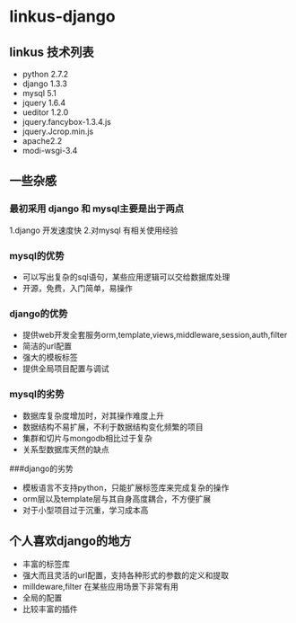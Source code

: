 linkus-django
=============

linkus 技术列表
---------------
* python 2.7.2
* django 1.3.3
* mysql 5.1
* jquery 1.6.4
* ueditor 1.2.0
* jquery.fancybox-1.3.4.js
* jquery.Jcrop.min.js
* apache2.2
* modi-wsgi-3.4


一些杂感
--------------

### 最初采用 django 和 mysql主要是出于两点

1.django 开发速度快
2.对mysql 有相关使用经验


### mysql的优势

- 可以写出复杂的sql语句，某些应用逻辑可以交给数据库处理
- 开源，免费，入门简单，易操作


### django的优势

- 提供web开发全套服务orm,template,views,middleware,session,auth,filter
- 简洁的url配置
- 强大的模板标签
- 提供全局项目配置与调试


### mysql的劣势

- 数据库复杂度增加时，对其操作难度上升
- 数据结构不易扩展，不利于数据结构变化频繁的项目
- 集群和切片与mongodb相比过于复杂
- 关系型数据库天然的缺点


###django的劣势

- 模板语言不支持python，只能扩展标签库来完成复杂的操作
- orm层以及template层与其自身高度耦合，不方便扩展
- 对于小型项目过于沉重，学习成本高


## 个人喜欢django的地方
- 丰富的标签库
- 强大而且灵活的url配置，支持各种形式的参数的定义和提取
- milldeware,filter 在某些应用场景下非常有用
- 全局的配置
- 比较丰富的插件



